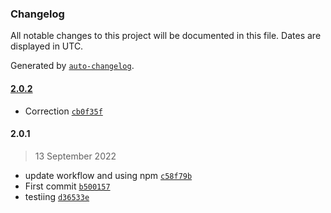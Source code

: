 ### Changelog

All notable changes to this project will be documented in this file. Dates are displayed in UTC.

Generated by [`auto-changelog`](https://github.com/CookPete/auto-changelog).

#### [2.0.2](https://github.com/IsmaProject/joke-app/compare/2.0.1...2.0.2)

- Correction [`cb0f35f`](https://github.com/IsmaProject/joke-app/commit/cb0f35fd35fb6f099c8a46fe50c65667271f1af8)

#### 2.0.1

> 13 September 2022

- update workflow and using npm [`c58f79b`](https://github.com/IsmaProject/joke-app/commit/c58f79b33285dd5676bdfdb95ee94331b5499373)
- First commit [`b500157`](https://github.com/IsmaProject/joke-app/commit/b50015746a0070527701cc6088e8caf30136df6c)
- testiing [`d36533e`](https://github.com/IsmaProject/joke-app/commit/d36533e09d3cad2181edfb40175335b0eb39e1af)
